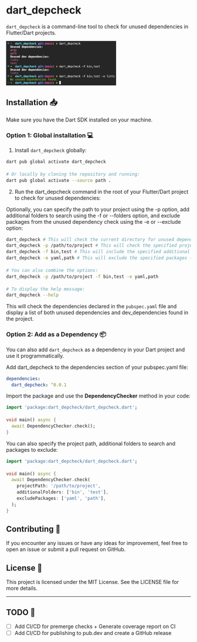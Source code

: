 # dart_depcheck

`dart_depcheck` is a command-line tool to check for unused dependencies in Flutter/Dart projects.

<img src="https://raw.githubusercontent.com/cgutierr-zgz/dart_depcheck/main/screenshots/example.png" width="300">

## Installation 📥

Make sure you have the Dart SDK installed on your machine.

### Option 1: Global installation 💻

1. Install `dart_depcheck` globally:

```bash
dart pub global activate dart_depcheck

# Or locally by cloning the repository and running:
dart pub global activate --source path .
```

2. Run the dart_depcheck command in the root of your Flutter/Dart project to check for unused dependencies:

Optionally, you can specify the path to your project using the -p option, add additional folders to search using the -f or --folders option, and exclude packages from the unused dependency check using the -e or --exclude option:

```bash
dart_depcheck # This will check the current directory for unused dependencies.
dart_depcheck -p /path/to/project # This will check the specified project path for unused dependencies.
dart_depcheck -f bin,test # This will include the specified additional folders (lib, bin, test) in the search for unused dependencies.
dart_depcheck -e yaml,path # This will exclude the specified packages (yaml, path) from the unused dependency check.

# You can also combine the options:
dart_depcheck -p /path/to/project -f bin,test -e yaml,path

# To display the help message:
dart_depcheck --help
```

This will check the dependencies declared in the `pubspec.yaml` file and display a list of both unused dependencies and dev_dependencies found in the project.

### Option 2: Add as a Dependency 📦

You can also add `dart_depcheck` as a dependency in your Dart project and use it programmatically.

Add dart_depcheck to the dependencies section of your pubspec.yaml file:
```yaml
dependencies:
  dart_depcheck: ^0.0.1
```

Import the package and use the **DependencyChecker** method in your code:

```dart
import 'package:dart_depcheck/dart_depcheck.dart';

void main() async {
  await DependencyChecker.check();
}
```

You can also specify the project path, additional folders to search and packages to exclude:

```dart
import 'package:dart_depcheck/dart_depcheck.dart';

void main() async {
  await DependencyChecker.check(
    projectPath: '/path/to/project',
    additionalFolders: ['bin', 'test'],
    excludePackages: ['yaml', 'path'],
  );
}
```

## Contributing 🤝
If you encounter any issues or have any ideas for improvement, feel free to open an issue or submit a pull request on GitHub.

## License 📄
This project is licensed under the MIT License. See the LICENSE file for more details.

---
## TODO 📝
- [ ] Add CI/CD for premerge checks + Generate coverage report on CI
- [ ] Add CI/CD for publishing to pub.dev and create a GitHub release